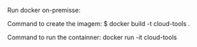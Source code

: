 
Run docker on-premisse:

Command to create the imagem:
$ docker build -t cloud-tools .

Command to run the containner:
docker run -it cloud-tools


